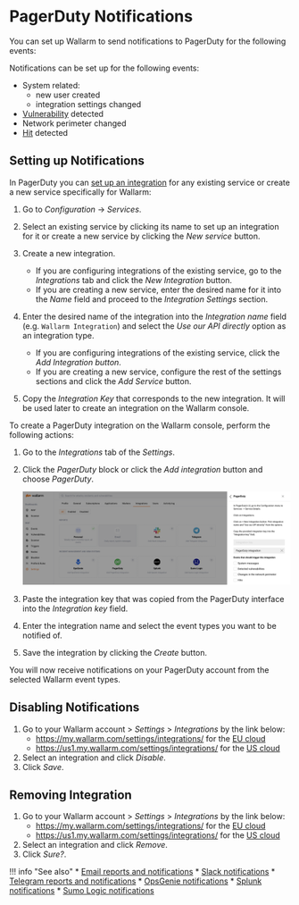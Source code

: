 [link-pagerduty-docs]: https://support.pagerduty.com/docs/services-and-integrations

#   PagerDuty Notifications

You can set up Wallarm to send notifications to PagerDuty for the following events:

Notifications can be set up for the following events:

*   System related:
    *   new user created
    *   integration settings changed
*   [Vulnerability](../../../glossary-en.md#vulnerability) detected
*   Network perimeter changed
*   [Hit](../../../glossary-en.md#hit) detected

##  Setting up Notifications

In PagerDuty you can [set up an integration][link-pagerduty-docs] for any existing service or create a new service specifically for Wallarm:

1. Go to *Configuration* → *Services*.

2. Select an existing service by clicking its name to set up an integration for it or create a new service by clicking the *New service* button.

3. Create a new integration.

    *   If you are configuring integrations of the existing service, go to the *Integrations* tab and click the *New Integration* button.
    *   If you are creating a new service, enter the desired name for it into the *Name* field and proceed to the *Integration Settings* section.
    
4. Enter the desired name of the integration into the *Integration name* field (e.g. `Wallarm Integration`) and select the *Use our API directly* option as an integration type.

    *   If you are configuring integrations of the existing service, click the *Add Integration button*.
    *   If you are creating a new service, configure the rest of the settings sections and click the *Add Service* button.
    
5. Copy the *Integration Key* that corresponds to the new integration. It will be used later to create an integration on the Wallarm console.

To create a PagerDuty integration on the Wallarm console, perform the following actions:

1. Go to the *Integrations* tab of the *Settings*.

2. Click the *PagerDuty* block or click the *Add integration* button and choose *PagerDuty*.

    ![!Adding integration via the button](../../../images/user-guides/settings/integrations/add-pagerduty-integration.png)

3. Paste the integration key that was copied from the PagerDuty interface into the *Integration key* field.

4. Enter the integration name and select the event types you want to be notified of.

5. Save the integration by clicking the *Create* button.

You will now receive notifications on your PagerDuty account from the selected Wallarm event types.

## Disabling Notifications

1. Go to your Wallarm account > *Settings* > *Integrations* by the link below:
    * https://my.wallarm.com/settings/integrations/ for the [EU cloud](../../../quickstart-en/how-wallarm-works/qs-intro-en.md#eu-cloud)
    * https://us1.my.wallarm.com/settings/integrations/ for the [US cloud](../../../quickstart-en/how-wallarm-works/qs-intro-en.md#us-cloud)
2. Select an integration and click *Disable*.
3. Click *Save*.

## Removing Integration

1. Go to your Wallarm account > *Settings* > *Integrations* by the link below:
    * https://my.wallarm.com/settings/integrations/ for the [EU cloud](../../../quickstart-en/how-wallarm-works/qs-intro-en.md#eu-cloud)
    * https://us1.my.wallarm.com/settings/integrations/ for the [US cloud](../../../quickstart-en/how-wallarm-works/qs-intro-en.md#us-cloud)
2. Select an integration and click *Remove*.
3. Click *Sure?*.

!!! info "See also"
    * [Email reports and notifications](email.md)
    * [Slack notifications](slack.md)
    * [Telegram reports and notifications](telegram.md)
    * [OpsGenie notifications](opsgenie.md)
    * [Splunk notifications](splunk.md)
    * [Sumo Logic notifications](sumologic.md)